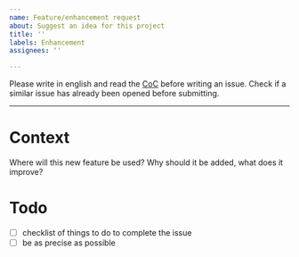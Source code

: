 ```yaml
---
name: Feature/enhancement request
about: Suggest an idea for this project
title: ''
labels: Enhancement
assignees: ''

---
```


Please write in english and read the [CoC](https://github.com/LUCILE-DECROZANT-TRIQUENAUX-EIRL/huntington-avenir-bdd/blob/master/CODE_OF_CONDUCT.md) before writing an issue.
Check if a similar issue has already been opened before submitting.

---

# Context
Where will this new feature be used? Why should it be added, what does it improve?

# Todo
- [ ] checklist of things to do to complete the issue
- [ ] be as precise as possible

